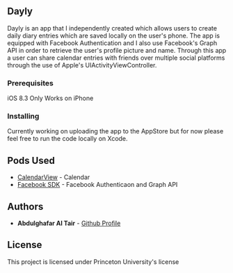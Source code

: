 ## Dayly
Dayly is an app that I independently created which allows users to create daily diary entries which are saved locally on the user's phone. The app is equipped with Facebook Authentication and I also use Facebook's
Graph API in order to retrieve the user's profile picture and name. Through this app a user can share calendar entries with friends over multiple social platforms through the use of Apple's UIActivityViewController.



### Prerequisites

iOS 8.3
Only Works on iPhone


### Installing

Currently working on uploading the app to the AppStore but for now please feel free to run the code locally on Xcode.


## Pods Used

* [CalendarView](https://cocoapods.org/pods/CalendarView) - Calendar
* [Facebook SDK](https://developers.facebook.com/docs/ios/) - Facebook Authenticaon and Graph API



## Authors

* **Abdulghafar Al Tair** - [Github Profile](https://github.com/BidoTair) 


## License

This project is licensed under Princeton University's license



